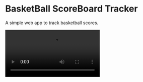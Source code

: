 # BasketBall ScoreBoard Tracker
A simple web app to track basketball scores. 

![demo-scoreboard](demo.webm?raw=true)
